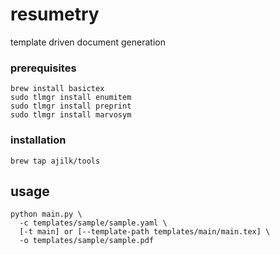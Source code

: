 # resumetry
template driven document generation

### prerequisites
```
brew install basictex
sudo tlmgr install enumitem
sudo tlmgr install preprint
sudo tlmgr install marvosym
```

### installation
```
brew tap ajilk/tools
```

## usage
```
python main.py \
  -c templates/sample/sample.yaml \
  [-t main] or [--template-path templates/main/main.tex] \
  -o templates/sample/sample.pdf
```
